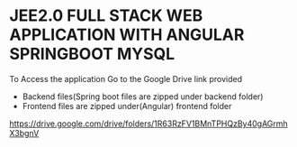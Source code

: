 # JEE2.0 FULL STACK WEB APPLICATION WITH ANGULAR SPRINGBOOT MYSQL 

To Access the application Go to the Google Drive link provided 

- Backend files(Spring boot files are zipped under backend folder)
- Frontend files are zipped under(Angular) frontend folder

https://drive.google.com/drive/folders/1R63RzFV1BMnTPHQzBy40gAGrmhX3bgnV
